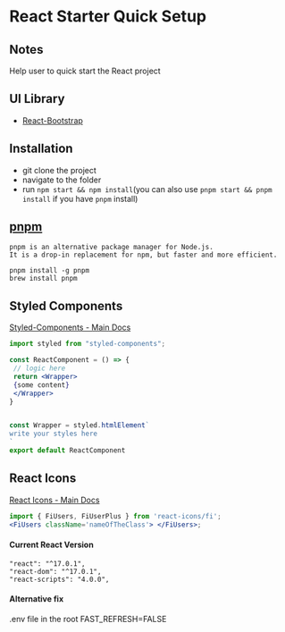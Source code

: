 # React Starter Quick Setup

## Notes
Help user to quick start the React project

## UI Library
- [React-Bootstrap](https://react-bootstrap.github.io/)

## Installation

- git clone the project
- navigate to the folder
- run `npm start && npm install`(you can also use `pnpm start && pnpm install` if you have `pnpm` install)

## [pnpm](https://pnpm.io/installation)
```
pnpm is an alternative package manager for Node.js.
It is a drop-in replacement for npm, but faster and more efficient.
```
```
pnpm install -g pnpm
brew install pnpm
```


## Styled Components

[Styled-Components - Main Docs](https://styled-components.com/)

```jsx
import styled from "styled-components";

const ReactComponent = () => {
 // logic here
 return <Wrapper>
 {some content}
 </Wrapper>
}


const Wrapper = styled.htmlElement`
write your styles here
`
export default ReactComponent
```

## React Icons

[React Icons - Main Docs](https://react-icons.github.io/react-icons/)

```jsx
import { FiUsers, FiUserPlus } from 'react-icons/fi';
<FiUsers className='nameOfTheClass'> </FiUsers>;
```

#### Current React Version

```
"react": "^17.0.1",
"react-dom": "^17.0.1",
"react-scripts": "4.0.0",
```

#### Alternative fix

.env file in the root
FAST_REFRESH=FALSE
